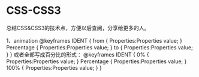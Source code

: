 # CSS-CSS3
总结CSS&amp;CSS3的技术点，方便以后查阅，分享给更多的人。

1、animation
   @keyframes IDENT {
     from {
       Properties:Properties value;
     }
     Percentage {
       Properties:Properties value;
     }
     to {
       Properties:Properties value;
     }
   }
   或者全部写成百分比的形式：
   @keyframes IDENT {
      0% {
         Properties:Properties value;
      }
      Percentage {
         Properties:Properties value;
      }
      100% {
         Properties:Properties value;
      }
    }
